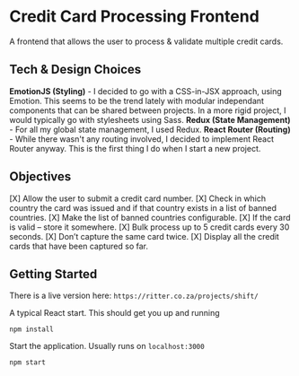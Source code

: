 # Credit Card Processing Frontend
A frontend that allows the user to process & validate multiple credit cards.

## Tech & Design Choices
**EmotionJS (Styling)** - I decided to go with a CSS-in-JSX approach, using Emotion. This seems to be the trend lately with modular independant components that can be shared between projects. In a more rigid project, I would typically go with stylesheets using Sass. 
**Redux (State Management)** - For all my global state management, I used Redux.
**React Router (Routing)** - While there wasn't any routing involved, I decided to implement React Router anyway. This is the first thing I do when I start a new project.



## Objectives
[X] Allow the user to submit a credit card number. 
[X] Check in which country the card was issued and if that country exists in a list of banned countries. 
[X] Make the list of banned countries configurable. 
[X] If the card is valid – store it somewhere.
[X] Bulk process up to 5 credit cards every 30 seconds. 
[X] Don’t capture the same card twice.
[X] Display all the credit cards that have been captured so far. 

## Getting Started
There is a live version here: `https://ritter.co.za/projects/shift/`

A typical React start. This should get you up and running
```
npm install
```
Start the application. Usually runs on `localhost:3000`
```
npm start
````